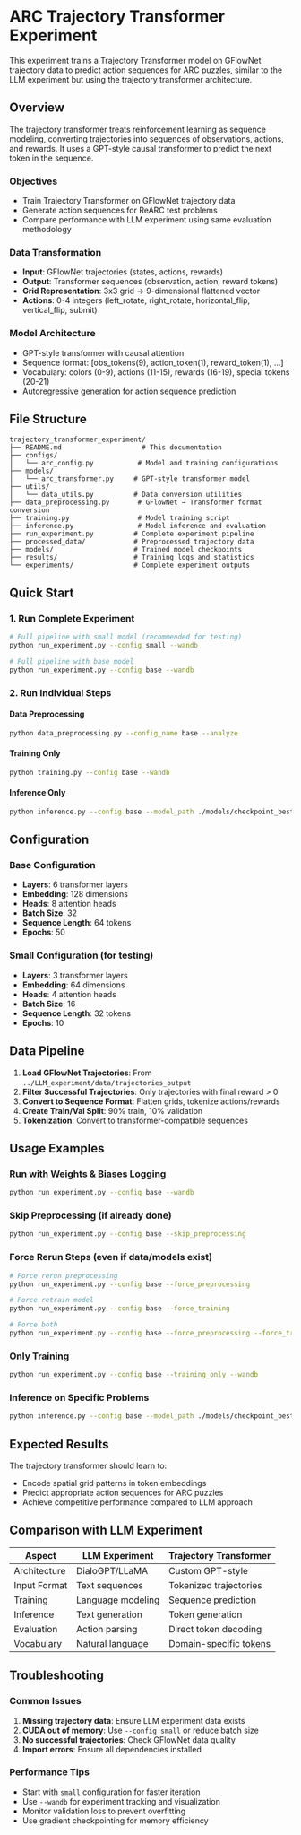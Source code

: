 # ARC Trajectory Transformer Experiment

This experiment trains a Trajectory Transformer model on GFlowNet trajectory data to predict action sequences for ARC puzzles, similar to the LLM experiment but using the trajectory transformer architecture.

## Overview

The trajectory transformer treats reinforcement learning as sequence modeling, converting trajectories into sequences of observations, actions, and rewards. It uses a GPT-style causal transformer to predict the next token in the sequence.

### Objectives
- Train Trajectory Transformer on GFlowNet trajectory data
- Generate action sequences for ReARC test problems  
- Compare performance with LLM experiment using same evaluation methodology

### Data Transformation
- **Input**: GFlowNet trajectories (states, actions, rewards)
- **Output**: Transformer sequences (observation, action, reward tokens)
- **Grid Representation**: 3x3 grid → 9-dimensional flattened vector
- **Actions**: 0-4 integers (left_rotate, right_rotate, horizontal_flip, vertical_flip, submit)

### Model Architecture
- GPT-style transformer with causal attention
- Sequence format: [obs_tokens(9), action_token(1), reward_token(1), ...]
- Vocabulary: colors (0-9), actions (11-15), rewards (16-19), special tokens (20-21)
- Autoregressive generation for action sequence prediction

## File Structure

```
trajectory_transformer_experiment/
├── README.md                    # This documentation
├── configs/
│   └── arc_config.py           # Model and training configurations
├── models/
│   └── arc_transformer.py     # GPT-style transformer model
├── utils/
│   └── data_utils.py          # Data conversion utilities
├── data_preprocessing.py       # GFlowNet → Transformer format conversion
├── training.py                 # Model training script
├── inference.py                # Model inference and evaluation
├── run_experiment.py          # Complete experiment pipeline
├── processed_data/            # Preprocessed trajectory data
├── models/                    # Trained model checkpoints
├── results/                   # Training logs and statistics
└── experiments/               # Complete experiment outputs
```

## Quick Start

### 1. Run Complete Experiment
```bash
# Full pipeline with small model (recommended for testing)
python run_experiment.py --config small --wandb

# Full pipeline with base model
python run_experiment.py --config base --wandb
```

### 2. Run Individual Steps

#### Data Preprocessing
```bash
python data_preprocessing.py --config_name base --analyze
```

#### Training Only
```bash
python training.py --config base --wandb
```

#### Inference Only
```bash
python inference.py --config base --model_path ./models/checkpoint_best.pt
```

## Configuration

### Base Configuration
- **Layers**: 6 transformer layers
- **Embedding**: 128 dimensions
- **Heads**: 8 attention heads
- **Batch Size**: 32
- **Sequence Length**: 64 tokens
- **Epochs**: 50

### Small Configuration (for testing)
- **Layers**: 3 transformer layers
- **Embedding**: 64 dimensions  
- **Heads**: 4 attention heads
- **Batch Size**: 16
- **Sequence Length**: 32 tokens
- **Epochs**: 10

## Data Pipeline

1. **Load GFlowNet Trajectories**: From `../LLM_experiment/data/trajectories_output`
2. **Filter Successful Trajectories**: Only trajectories with final reward > 0
3. **Convert to Sequence Format**: Flatten grids, tokenize actions/rewards
4. **Create Train/Val Split**: 90% train, 10% validation
5. **Tokenization**: Convert to transformer-compatible sequences

## Usage Examples

### Run with Weights & Biases Logging
```bash
python run_experiment.py --config base --wandb
```

### Skip Preprocessing (if already done)
```bash
python run_experiment.py --config base --skip_preprocessing
```

### Force Rerun Steps (even if data/models exist)
```bash
# Force rerun preprocessing
python run_experiment.py --config base --force_preprocessing

# Force retrain model
python run_experiment.py --config base --force_training

# Force both
python run_experiment.py --config base --force_preprocessing --force_training
```

### Only Training
```bash
python run_experiment.py --config base --training_only --wandb
```

### Inference on Specific Problems
```bash
python inference.py --config base --model_path ./models/checkpoint_best.pt --problems 86 139 178
```

## Expected Results

The trajectory transformer should learn to:
- Encode spatial grid patterns in token embeddings
- Predict appropriate action sequences for ARC puzzles
- Achieve competitive performance compared to LLM approach

## Comparison with LLM Experiment

| Aspect | LLM Experiment | Trajectory Transformer |
|--------|----------------|------------------------|
| Architecture | DialoGPT/LLaMA | Custom GPT-style |
| Input Format | Text sequences | Tokenized trajectories |
| Training | Language modeling | Sequence prediction |
| Inference | Text generation | Token generation |
| Evaluation | Action parsing | Direct token decoding |
| Vocabulary | Natural language | Domain-specific tokens |

## Troubleshooting

### Common Issues
1. **Missing trajectory data**: Ensure LLM experiment data exists
2. **CUDA out of memory**: Use `--config small` or reduce batch size
3. **No successful trajectories**: Check GFlowNet data quality
4. **Import errors**: Ensure all dependencies installed

### Performance Tips
- Start with `small` configuration for faster iteration
- Use `--wandb` for experiment tracking and visualization
- Monitor validation loss to prevent overfitting
- Use gradient checkpointing for memory efficiency